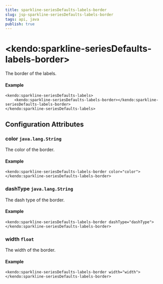 ```yaml
---
title: sparkline-seriesDefaults-labels-border
slug: jsp-sparkline-seriesDefaults-labels-border
tags: api, java
publish: true
---
```


# \<kendo:sparkline-seriesDefaults-labels-border\>

The border of the labels.

#### Example
    <kendo:sparkline-seriesDefaults-labels>
        <kendo:sparkline-seriesDefaults-labels-border></kendo:sparkline-seriesDefaults-labels-border>
    </kendo:sparkline-seriesDefaults-labels>

## Configuration Attributes

### color `java.lang.String`

The color of the border.

#### Example
    <kendo:sparkline-seriesDefaults-labels-border color="color">
    </kendo:sparkline-seriesDefaults-labels-border>

### dashType `java.lang.String`

The dash type of the border.

#### Example
    <kendo:sparkline-seriesDefaults-labels-border dashType="dashType">
    </kendo:sparkline-seriesDefaults-labels-border>

### width `float`

The width of the border.

#### Example
    <kendo:sparkline-seriesDefaults-labels-border width="width">
    </kendo:sparkline-seriesDefaults-labels-border>

 

